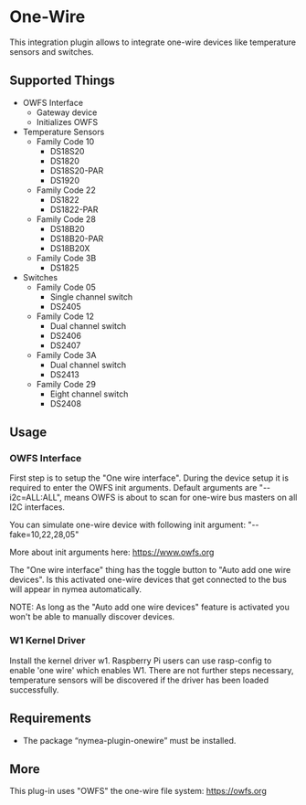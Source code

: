 # One-Wire

This integration plugin allows to integrate one-wire devices like temperature sensors and switches.

## Supported Things

* OWFS Interface
    * Gateway device
    * Initializes OWFS
* Temperature Sensors
    * Family Code 10
        * DS18S20
        * DS1820
        * DS18S20-PAR
        * DS1920
    * Family Code 22
        * DS1822
        * DS1822-PAR
    * Family Code 28
        * DS18B20
        * DS18B20-PAR
        * DS18B20X
    * Family Code 3B
        * DS1825
* Switches
    * Family Code 05 
        * Single channel switch
        * DS2405
    * Family Code 12
        * Dual channel switch
        * DS2406
        * DS2407
    * Family Code 3A 
        * Dual channel switch
        * DS2413
    * Family Code 29
        * Eight channel switch 
        * DS2408
        
## Usage

### OWFS Interface
First step is to setup the "One wire interface". During the device setup it is required to enter the OWFS init arguments. Default arguments are "--i2c=ALL:ALL", means OWFS is about to scan for one-wire bus masters on all I2C interfaces.

You can simulate one-wire device with following init argument: "--fake=10,22,28,05"

More about init arguments here: https://www.owfs.org

The "One wire interface" thing has the toggle button to "Auto add one wire devices". Is this activated one-wire devices that get connected to the bus will appear in nymea automatically. 

NOTE: As long as the "Auto add one wire devices" feature is activated you won't be able to manually discover devices.

### W1 Kernel Driver
Install the kernel driver w1. Raspberry Pi users can use rasp-config to enable 'one wire' which enables W1. There are not further steps necessary, temperature sensors will be discovered if the driver has been loaded successfully.


## Requirements

* The package “nymea-plugin-onewire” must be installed.

## More

This plug-in uses "OWFS" the one-wire file system: https://owfs.org


